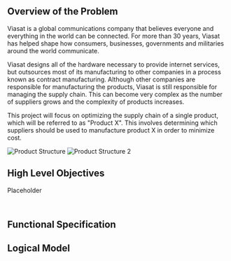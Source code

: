 ## Overview of the Problem

Viasat is a global communications company that believes everyone and everything in the world can be connected. For more than 30 years, Viasat has helped shape how consumers, businesses, governments and militaries around the world communicate.

Viasat designs all of the hardware necessary to provide internet services, but outsources most of its manufacturing to other companies in a process known as contract manufacturing.  Although other companies are responsible for manufacturing the products, Viasat is still responsible for managing the supply chain.  This can become very complex as the number of suppliers grows and the complexity of products increases.

This project will focus on optimizing the supply chain of a single product, which will be referred to as "Product X".  This involves determining which suppliers should be used to manufacture product X in order to minimize cost.

![Product Structure](https://github.com/RyanKohls/simulation-final-project/images/product_structure.PNG)
![Product Structure 2](http://ryankohls.github.io/simulation-final-project/images/product_structure.PNG)
 
## High Level Objectives

Placeholder

```Metrics


```

## Functional Specification

## Logical Model
